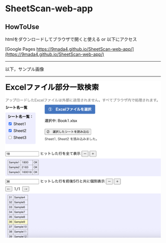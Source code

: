 # SheetScan-web-app
## HowToUse
htmlをダウンロードしてブラウザで開くと使える
or 以下にアクセス

[Google Pages https://9mada4.github.io/SheetScan-web-app/](https://9mada4.github.io/SheetScan-web-app/)

---
以下，サンプル画像

---


![Sample Image](sample.png)
